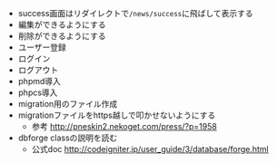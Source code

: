 - success画面はリダイレクトで`/news/success`に飛ばして表示する
- 編集ができるようにする
- 削除ができるようにする
- ユーザー登録
- ログイン
- ログアウト
- phpmd導入
- phpcs導入
- migration用のファイル作成
- migrationファイルをhttps越しで叩かせないようにする
  - 参考 http://pneskin2.nekoget.com/press/?p=1958
- dbforge classの説明を読む
  - 公式doc http://codeigniter.jp/user_guide/3/database/forge.html